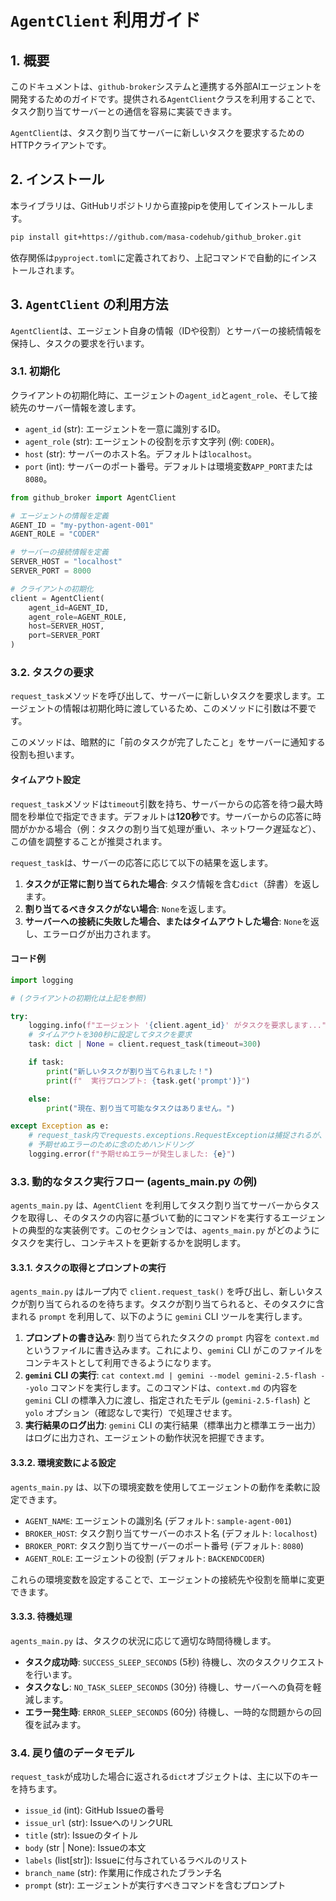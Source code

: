 # `AgentClient` 利用ガイド

## 1. 概要

このドキュメントは、`github-broker`システムと連携する外部AIエージェントを開発するためのガイドです。提供される`AgentClient`クラスを利用することで、タスク割り当てサーバーとの通信を容易に実装できます。

`AgentClient`は、タスク割り当てサーバーに新しいタスクを要求するためのHTTPクライアントです。

## 2. インストール

本ライブラリは、GitHubリポジトリから直接pipを使用してインストールします。

```bash
pip install git+https://github.com/masa-codehub/github_broker.git
```

依存関係は`pyproject.toml`に定義されており、上記コマンドで自動的にインストールされます。

## 3. `AgentClient` の利用方法

`AgentClient`は、エージェント自身の情報（IDや役割）とサーバーの接続情報を保持し、タスクの要求を行います。

### 3.1. 初期化

クライアントの初期化時に、エージェントの`agent_id`と`agent_role`、そして接続先のサーバー情報を渡します。

- `agent_id` (str): エージェントを一意に識別するID。
- `agent_role` (str): エージェントの役割を示す文字列 (例: `CODER`)。
- `host` (str): サーバーのホスト名。デフォルトは`localhost`。
- `port` (int): サーバーのポート番号。デフォルトは環境変数`APP_PORT`または`8080`。

```python
from github_broker import AgentClient

# エージェントの情報を定義
AGENT_ID = "my-python-agent-001"
AGENT_ROLE = "CODER"

# サーバーの接続情報を定義
SERVER_HOST = "localhost"
SERVER_PORT = 8000

# クライアントの初期化
client = AgentClient(
    agent_id=AGENT_ID,
    agent_role=AGENT_ROLE,
    host=SERVER_HOST,
    port=SERVER_PORT
)
```

### 3.2. タスクの要求

`request_task`メソッドを呼び出して、サーバーに新しいタスクを要求します。エージェントの情報は初期化時に渡しているため、このメソッドに引数は不要です。

このメソッドは、暗黙的に「前のタスクが完了したこと」をサーバーに通知する役割も担います。

#### タイムアウト設定

`request_task`メソッドは`timeout`引数を持ち、サーバーからの応答を待つ最大時間を秒単位で指定できます。デフォルトは**120秒**です。サーバーからの応答に時間がかかる場合（例：タスクの割り当て処理が重い、ネットワーク遅延など）、この値を調整することが推奨されます。

`request_task`は、サーバーの応答に応じて以下の結果を返します。

1.  **タスクが正常に割り当てられた場合**: タスク情報を含む`dict`（辞書）を返します。
2.  **割り当てるべきタスクがない場合**: `None`を返します。
3.  **サーバーへの接続に失敗した場合、またはタイムアウトした場合**: `None`を返し、エラーログが出力されます。

#### コード例

```python
import logging

# (クライアントの初期化は上記を参照)

try:
    logging.info(f"エージェント '{client.agent_id}' がタスクを要求します...")
    # タイムアウトを300秒に設定してタスクを要求
    task: dict | None = client.request_task(timeout=300)

    if task:
        print("新しいタスクが割り当てられました！")
        print(f"  実行プロンプト: {task.get('prompt')}")

    else:
        print("現在、割り当て可能なタスクはありません。")

except Exception as e:
    # request_task内でrequests.exceptions.RequestExceptionは捕捉されるが、
    # 予期せぬエラーのために念のためハンドリング
    logging.error(f"予期せぬエラーが発生しました: {e}")

```

### 3.3. 動的なタスク実行フロー (agents_main.py の例)

`agents_main.py` は、`AgentClient` を利用してタスク割り当てサーバーからタスクを取得し、そのタスクの内容に基づいて動的にコマンドを実行するエージェントの典型的な実装例です。このセクションでは、`agents_main.py` がどのようにタスクを実行し、コンテキストを更新するかを説明します。

#### 3.3.1. タスクの取得とプロンプトの実行

`agents_main.py` はループ内で `client.request_task()` を呼び出し、新しいタスクが割り当てられるのを待ちます。タスクが割り当てられると、そのタスクに含まれる `prompt` を利用して、以下のように `gemini` CLI ツールを実行します。

1.  **プロンプトの書き込み**: 割り当てられたタスクの `prompt` 内容を `context.md` というファイルに書き込みます。これにより、`gemini` CLI がこのファイルをコンテキストとして利用できるようになります。
2.  **`gemini` CLI の実行**: `cat context.md | gemini --model gemini-2.5-flash --yolo` コマンドを実行します。このコマンドは、`context.md` の内容を `gemini` CLI の標準入力に渡し、指定されたモデル (`gemini-2.5-flash`) と `yolo` オプション（確認なしで実行）で処理させます。
3.  **実行結果のログ出力**: `gemini` CLI の実行結果（標準出力と標準エラー出力）はログに出力され、エージェントの動作状況を把握できます。

#### 3.3.2. 環境変数による設定

`agents_main.py` は、以下の環境変数を使用してエージェントの動作を柔軟に設定できます。

-   `AGENT_NAME`: エージェントの識別名 (デフォルト: `sample-agent-001`)
-   `BROKER_HOST`: タスク割り当てサーバーのホスト名 (デフォルト: `localhost`)
-   `BROKER_PORT`: タスク割り当てサーバーのポート番号 (デフォルト: `8080`)
-   `AGENT_ROLE`: エージェントの役割 (デフォルト: `BACKENDCODER`)

これらの環境変数を設定することで、エージェントの接続先や役割を簡単に変更できます。

#### 3.3.3. 待機処理

`agents_main.py` は、タスクの状況に応じて適切な時間待機します。

-   **タスク成功時**: `SUCCESS_SLEEP_SECONDS` (5秒) 待機し、次のタスクリクエストを行います。
-   **タスクなし**: `NO_TASK_SLEEP_SECONDS` (30分) 待機し、サーバーへの負荷を軽減します。
-   **エラー発生時**: `ERROR_SLEEP_SECONDS` (60分) 待機し、一時的な問題からの回復を試みます。

### 3.4. 戻り値のデータモデル

`request_task`が成功した場合に返される`dict`オブジェクトは、主に以下のキーを持ちます。

- `issue_id` (int): GitHub Issueの番号
- `issue_url` (str): IssueへのリンクURL
- `title` (str): Issueのタイトル
- `body` (str | None): Issueの本文
- `labels` (list[str]): Issueに付与されているラベルのリスト
- `branch_name` (str): 作業用に作成されたブランチ名
- `prompt` (str): エージェントが実行すべきコマンドを含むプロンプト

